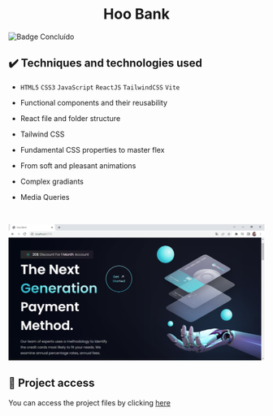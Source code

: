 <h1 align="center">Hoo Bank</h1>
 
 ![Badge Concluído](https://camo.githubusercontent.com/459f141bd5e24c179a0e2dd49691e290ed5c5d4b4cb97767daee7cfaf6e31121/687474703a2f2f696d672e736869656c64732e696f2f7374617469632f76313f6c6162656c3d535441545553266d6573736167653d434f4e434c5549444f26636f6c6f723d475245454e267374796c653d666f722d7468652d6261646765)
 
 ## ✔️ Techniques and technologies used

- ``HTML5`` ``CSS3`` ``JavaScript`` ``ReactJS`` ``TailwindCSS`` ``Vite``

- Functional components and their reusability
- React file and folder structure
- Tailwind CSS
- Fundamental CSS properties to master flex
- From soft and pleasant animations
- Complex gradiants
- Media Queries

<br>

<p align="center">
 <img src="src/assets/hoobank.png" width="550" alt="Image project">
</p>

## 📁 Project access
You can access the project files by clicking [here](https://github.com/Coastony/hoobank)

